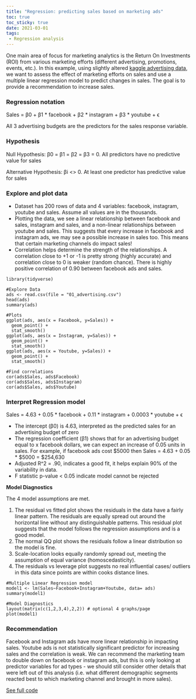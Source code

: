 ```yaml
---
title: "Regression: predicting sales based on marketing ads"
toc: true
toc_sticky: true
date: 2021-03-01
tags:
 - Regression analysis
---
```


One main area of focus for marketing analytics is the Return On Investments (ROI) from various marketing efforts (different advertising, promotions, events, etc.). In this example, using slightly altered [kaggle advertising data](https://www.kaggle.com/ashydv/advertising-dataset), we want to assess the effect of marketing efforts on sales and use a multiple linear regression model to predict changes in sales. The goal is to provide a recommendation to increase sales.

### Regression notation
Sales = β0 + β1 * facebook + β2 * instagram + β3 * youtube + ϵ

All 3 advertising budgets are the predictors for the sales response variable.

### Hypothesis
Null Hypothesis: β0 = β1 = β2 = β3 = 0. All predictors have no predictive value for sales

Alternative Hypothesis: βi <> 0. At least one predictor has predictive value for sales

### Explore and plot data
- Dataset has 200 rows of data and 4 variables: facebook, instagram, youtube and sales. Assume all values are in the thousands.
- Plotting the data, we see a linear relationship between facebook and sales, instagram and sales, and a non-linear relationships between youtube and sales. This suggests that every increase in facebook and instagram ads, we may see a possible increase in sales too. This means that certain marketing channels do impact sales!
- Correlation helps determine the strength of the relationships. A correlation close to +1 or -1 is pretty strong (highly accurate) and correlation close to 0 is weaker (random chance). There is highly positive correlation of 0.90 between facebook ads and sales.

```
library(tidyverse)

#Explore Data
ads <- read.csv(file = "01_advertising.csv")
head(ads)
summary(ads)

#Plots
ggplot(ads, aes(x = Facebook, y=Sales)) + 
  geom_point() + 
  stat_smooth()
ggplot(ads, aes(x = Instagram, y=Sales)) + 
  geom_point() + 
  stat_smooth()
ggplot(ads, aes(x = Youtube, y=Sales)) + 
  geom_point() + 
  stat_smooth()
  
#Find correlations
cor(ads$Sales, ads$Facebook)
cor(ads$Sales, ads$Instagram)
cor(ads$Sales, ads$Youtube)
```

### Interpret Regression model
Sales = 4.63 + 0.05 * facebook + 0.11 * instagram + 0.0003 * youtube + ϵ

- The intercept (β0) is 4.63, interpreted as the predicted sales for an advertising budget of zero
- The regression coefficient (β1) shows that for an advertising budget equal to x facebook dollars, we can expect an increase of 0.05 units in sales. For example, if facebook ads cost $5000 then Sales = 4.63 + 0.05 * $5000 = $254,630
- Adjusted R^2 = .90, indicates a good fit, it helps explain 90% of the variability in data.
- F statistic p-value < 0.05 indicate model cannot be rejected

**Model Diagnostics**

The 4 model assumptions are met.
1. The residual vs fitted plot shows the residuals in the data have a fairly linear pattern. The residuals are equally spread out around the horizontal line without any distinguishable patterns. This residual plot suggests that the model follows the regression assumptions and is a good model.
2. The normal QQ plot shows the residuals follow a linear distribution so the model is fine.
3. Scale-location looks equally randomly spread out, meeting the assumption of equal variance (homoscedasticity).
4. The residuals vs leverage plot suggests no real influential cases/ outliers in this data since points are within cooks distance lines.

```
#Multiple Linear Regression model
model1 <- lm(Sales~Facebook+Instagram+Youtube, data= ads)
summary(model1)

#Model Diagnostics
layout(matrix(c(1,2,3,4),2,2)) # optional 4 graphs/page 
plot(model1)
```

### Recommendation
Facebook and Instagram ads have more linear relationship in impacting sales. Youtube ads is not statistically significant predictor for increasing sales and the correlation is weak. We can recommend the marketing team to double down on facebook or instagram ads, but this is only looking at predictor variables for ad types - we should still consider other details that were left out of this analysis (i.e. what different demographic segments reacted best to which marketing channel and brought in more sales).

[See full code](https://github.com/jjoannel/Regressions/blob/main/01_linear%20regression.Rmd)
